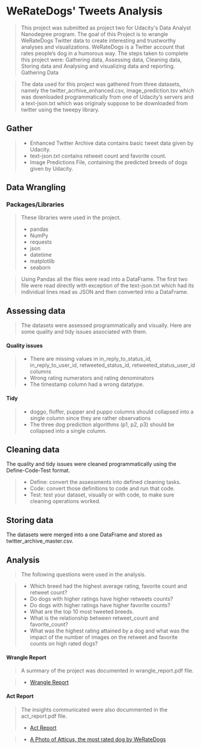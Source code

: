 # WeRateDogs' Tweets Analysis
> This project was submitted as project two for Udacity's Data Analyst Nanodegree program.
The goal of this Project is to wrangle WeRateDogs Twitter data to create interesting and 
trustworthy analyses and visualizations. WeRateDogs is a Twitter account that rates people’s 
dog in a humorous way. The steps taken to complete this project were: Gathering data, 
Assessing data, Cleaning data, Storing data and Analysing and visualizing data and reporting.
Gathering Data

> The data used for this project was gathered from three datasets, namely the 
twitter_acrhive_enhanced.csv, image_prediction.tsv which was downloaded 
programmatically from one of Udacity’s servers and a text-json.txt which was originaly suppose to be downloaded from twitter using the tweepy library. 

## Gather
>- Enhanced Twitter Archive data contains basic tweet data given by Udacity.
>- text-json.txt contains retweet count and favorite count.
>- Image Predictions File, containing the predicted breeds of dogs given by Udacity.

## Data Wrangling

### Packages/Libraries
> These libraries were used in the project.
>- pandas
>- NumPy
>- requests
>- json
>- datetime
>- matplotlib
>- seaborn

> Using Pandas all the files were read into a DataFrame. The first two file were read directly with exception of the text-json.txt which had its individual lines read as JSON and then converted into a DataFrame.

## Assessing data
> The datasets were assessed programmatically and visually. Here are some quality and tidy 
issues associated with them. 

#### Quality issues
>- There are missing values in in_reply_to_status_id, in_reply_to_user_id, 
retweeted_status_id, retweeted_status_user_id columns
>- Wrong rating numerators and rating denominators
>- The timestamp column had a wrong datatype.

#### Tidy
>- doggo, floffer, pupper and puppo columns should collapsed into a single column since 
they are rather observations
>- The three dog prediction algorithms (p1, p2, p3) should be collapsed into a single 
column.


## Cleaning data
The quality and tidy issues were cleaned programmatically using the Define-Code-Test 
format.
>- Define: convert the assessments into defined cleaning tasks.
>- Code: convert those definitions to code and run that code.
>- Test: test your dataset, visually or with code, to make sure cleaning operations worked.


## Storing data
The datasets were merged into a one DataFrame and stored as twitter_archive_master.csv. 


## Analysis
> The  following questions were used in the analysis.

>- Which breed had the highest average rating, favorite count and retweet count?
>- Do dogs with higher ratings have higher retweets counts?
>- Do dogs with higher ratings have higher favorite counts?
>- What are the top 10 most tweeted breeds.
>- What is the relationship between retweet_count and favorite_count?
>- What was the highest rating attained by a dog and what was the impact of the 
number of images on the retweet and favorite counts on high rated dogs?

#### Wrangle Report
>  A summary of the project was documented in wrangle_report.pdf file. 

>- [Wrangle Report](https://github.com/Bright136/Wrangling_a_datset_project-Udacity-Data-Analyst-Nanodegree-/blob/master/wrangle_report.pdf)

#### Act Report
> The insights communicated were also docummented in the act_report.pdf file.
>- [Act Report](https://github.com/Bright136/Wrangling_a_datset_project-Udacity-Data-Analyst-Nanodegree-/blob/master/act_report.pdf)

>- [A Photo of Atticus, the most rated dog by WeRateDogs](https://github.com/Bright136/Wrangling_a_datset_project-Udacity-Data-Analyst-Nanodegree-/blob/master/Aticus.jpg)




